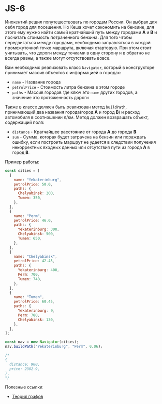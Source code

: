 # JS-6

Инокентий решил попутешествовать по городам России. Он выбрал для себя город для посещения. Но Кеша хочет сэкономить на бензине, для этого ему нужно найти самый кратчайший путь между городами **A** и **B** и посчитать стоимость потраченного бензина. Для того чтобы передвигаться между городами, необходимо заправляться в каждой промежуточной точке маршрута, включая стартовую. При этом стоит учитывать, что дороги между точками в одну сторону и в обратно не всегда равны, а также могут отсутствовать вовсе.

Вам необходимо реализовать класс `Navigator`, который в конструкторе принимает массив объектов с информацией о городах:

- `name` - Название города
- `petrolPrice` - Стоимость литра бензина в этом городе
- `paths` - Массив городов где ключ это `name` других городов, а значение это протяженность дороги

Также в классе должен быть реализован метод `buildPath`, принимающий два названия города(город **A** и город **B**) и расход автомобиля в соотношении л/км. Метод должен возвращать объект, содержащий поля:

- `distance` - Кратчайшее расстояние от города **A** до города **B**
- `sum` - Сумма, которая будет затрачена на бензин
  или пораждать ошибку, если построить маршрут не удается в следствии получения некорректных входных данных или отсутствия пути из города **A** в город **B**.

Пример работы:

```js
const cities = [
  {
    name: "Yekaterinburg",
    petrolPrice: 50.0,
    paths: {
      Chelyabinsk: 200,
      Tumen: 350,
    },
  },
  {
    name: "Perm",
    petrolPrice: 46.0,
    paths: {
      Yekaterinburg: 300,
      Chelyabinsk: 500,
      Tumen: 650,
    },
  },
  {
    name: "Chelyabinsk",
    petrolPrice: 42.45,
    paths: {
      Yekaterinburg: 400,
      Perm: 700,
      Tumen: 748,
    },
  },
  {
    name: "Tumen",
    petrolPrice: 60.45,
    paths: {
      Yekaterinburg: 9,
      Perm: 780,
      Chelyabinsk: 130,
    },
  },
];

const nav = new Navigator(cities);
nav.buildPath("Yekaterinburg", "Perm", 0.06);

/*
{
  distance: 900,
  price: 2382.9,
},
*/
```

Полезные ссылки:

- [Теория графов](https://neerc.ifmo.ru/wiki/index.php?title=%D0%A2%D0%B5%D0%BE%D1%80%D0%B8%D1%8F_%D0%B3%D1%80%D0%B0%D1%84%D0%BE%D0%B2)
